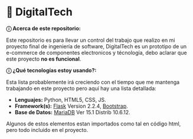 # 💽 DigitalTech

**ⓘ Acerca de este repositorio:** <br />

Este repositorio es para llevar un control del trabajo que realizo en mi proyecto final de ingeniería de software, DigitalTech es un prototipo
de un e-commerce de componentes electronicos y técnología, debo aclarar que este proyecto **no es funcional**.

**ⓘ ¿Qué tecnologías estoy usando?:** <br />

Esta lista probablemente irá creciendo con el tiempo que me mantenga trabajando en este proyecto pero aquí hay una lista detallada:
* **Lenguajes:** Python, HTML5, CSS, JS.
* **Framework(s):** [Flask](https://flask.palletsprojects.com/en/2.2.x/) Version 2.2.4, [Bootstrap](https://getbootstrap.com/).
* **Base de Datos:** [MariaDB](https://mariadb.org/) Ver 15.1 Distrib 10.6.12.

Algunos de estos elementos estan importados como tal en código html, pero todo incluido en el proyecto.
